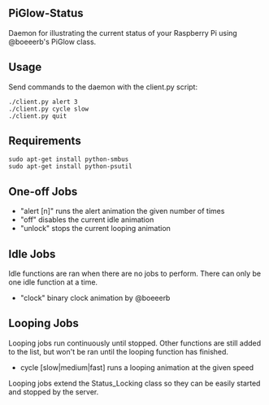 ## PiGlow-Status

Daemon for illustrating the current status of your Raspberry Pi using
@boeeerb's PiGlow class.


## Usage

Send commands to the daemon with the client.py script:

    ./client.py alert 3
    ./client.py cycle slow
    ./client.py quit


## Requirements

    sudo apt-get install python-smbus
    sudo apt-get install python-psutil


## One-off Jobs

 - "alert [n]" runs the alert animation the given number of times
 - "off" disables the current idle animation
 - "unlock" stops the current looping animation


## Idle Jobs

Idle functions are ran when there are no jobs to perform. There can
only be one idle function at a time.

 - "clock" binary clock animation by @boeeerb


## Looping Jobs

Looping jobs run continuously until stopped. Other functions are still
added to the list, but won't be ran until the looping function has
finished.

 - cycle [slow|medium|fast] runs a looping animation at the given speed

Looping jobs extend the Status_Locking class so they can be easily
started and stopped by the server.
